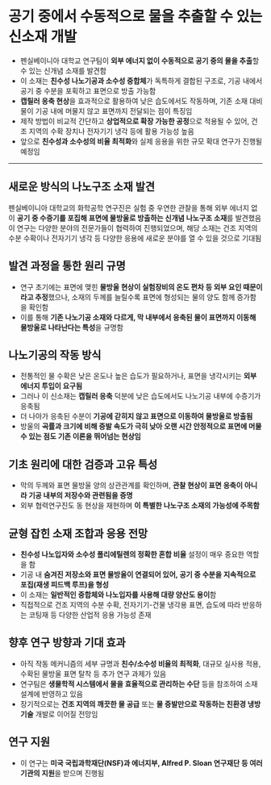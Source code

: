# 공기 중에서 수동적으로 물을 추출할 수 있는 신소재 개발


* 펜실베이니아 대학교 연구팀이 **외부 에너지 없이 수동적으로 공기 중의 물을 추출**할 수 있는 신개념 소재를 발견함
* 이 소재는 **친수성 나노기공과 소수성 중합체**가 독특하게 결합된 구조로, 기공 내에서 공기 중 수분을 포획하고 표면으로 방출 가능함
* **캡릴러 응축 현상**을 효과적으로 활용하여 낮은 습도에서도 작동하며, 기존 소재 대비 물이 기공 내에 머물지 않고 표면까지 전달되는 점이 특징임
* 제작 방법이 비교적 간단하고 **상업적으로 확장 가능한 공정**으로 적용될 수 있어, 건조 지역의 수확 장치나 전자기기 냉각 등에 활용 가능성 높음
* 앞으로 **친수성과 소수성의 비율 최적화**와 실제 응용을 위한 규모 확대 연구가 진행될 예정임

---

새로운 방식의 나노구조 소재 발견
------------------

펜실베이니아 대학교의 화학공학 연구진은 실험 중 우연한 관찰을 통해 외부 에너지 없이 **공기 중 수증기를 포집해 표면에 물방울로 방출하는 신개념 나노구조 소재**를 발견했음  
이 연구는 다양한 분야의 전문가들이 협력하여 진행되었으며, 해당 소재는 건조 지역의 수분 수확이나 전자기기 냉각 등 다양한 응용에 새로운 분야를 열 수 있을 것으로 기대됨

발견 과정을 통한 원리 규명
---------------

* 연구 초기에는 표면에 맺힌 **물방울 현상이 실험장비의 온도 편차 등 외부 요인 때문이라고 추정**했으나, 소재의 두께를 늘릴수록 표면에 형성되는 물의 양도 함께 증가함을 확인함
* 이를 통해 **기존 나노기공 소재와 다르게, 막 내부에서 응축된 물이 표면까지 이동해 물방울로 나타난다는 특성**을 규명함

나노기공의 작동 방식
-----------

* 전통적인 물 수확은 낮은 온도나 높은 습도가 필요하거나, 표면을 냉각시키는 **외부 에너지 투입이 요구됨**
* 그러나 이 신소재는 **캡릴러 응축** 덕분에 낮은 습도에서도 나노기공 내부에 수증기가 응축됨
* 더 나아가 응축된 수분이 **기공에 갇히지 않고 표면으로 이동하여 물방울로 방출됨**
* 방울의 **곡률과 크기에 비해 증발 속도가 극히 낮아 오랜 시간 안정적으로 표면에 머물 수 있는 점도 기존 이론을 뛰어넘는 현상임**

기초 원리에 대한 검증과 고유 특성
-------------------

* 막의 두께와 표면 물방울 양의 상관관계를 확인하며, **관찰 현상이 표면 응축이 아니라 기공 내부의 저장수와 관련됨을 증명**
* 외부 협력연구진도 동 현상을 재현하며 **이 특별한 나노구조 소재의 가능성에 주목함**

균형 잡힌 소재 조합과 응용 전망
------------------

* **친수성 나노입자와 소수성 폴리에틸렌의 정확한 혼합 비율** 설정이 매우 중요한 역할을 함
* 기공 내 **숨겨진 저장소와 표면 물방울이 연결되어 있어, 공기 중 수분을 지속적으로 포집(재생 피드백 루프)을 형성**
* 이 소재는 **일반적인 중합체와 나노입자를 사용해 대량 양산도 용이**함
* 직접적으로 건조 지역의 수분 수확, 전자기기-건물 냉각용 표면, 습도에 따라 반응하는 코팅재 등 다양한 산업적 응용 가능성 존재

향후 연구 방향과 기대 효과
---------------

* 아직 작동 메커니즘의 세부 규명과 **친수/소수성 비율의 최적화**, 대규모 실사용 적용, 수확된 물방울 표면 탈착 등 추가 연구 과제가 있음
* 연구팀은 **생물학적 시스템에서 물을 효율적으로 관리하는 수단** 등을 참조하여 소재 설계에 반영하고 있음
* 장기적으로는 **건조 지역의 깨끗한 물 공급** 또는 **물 증발만으로 작동하는 친환경 냉방 기술** 개발로 이어질 전망임

연구 지원
-----

* 이 연구는 **미국 국립과학재단(NSF)과 에너지부, Alfred P. Sloan 연구재단 등 여러 기관의 지원**을 받으며 진행됨

